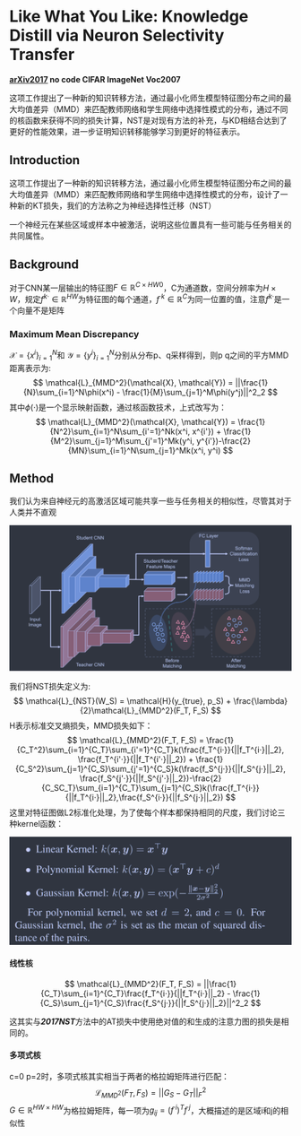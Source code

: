 # Like What You Like: Knowledge Distill via Neuron Selectivity Transfer

**[arXiv2017](https://arxiv.org/abs/1707.01219)	no code	CIFAR  ImageNet  Voc2007**

这项工作提出了一种新的知识转移方法，通过最小化师生模型特征图分布之间的最大均值差异（MMD）来匹配教师网络和学生网络中选择性模式的分布，通过不同的核函数来获得不同的损失计算，NST是对现有方法的补充，与KD相结合达到了更好的性能效果，进一步证明知识转移能够学习到更好的特征表示。



## Introduction

这项工作提出了一种新的知识转移方法，通过最小化师生模型特征图分布之间的最大均值差异（MMD）来匹配教师网络和学生网络中选择性模式的分布，设计了一种新的KT损失，我们的方法称之为神经选择性迁移（NST）

一个神经元在某些区域或样本中被激活，说明这些位置具有一些可能与任务相关的共同属性。



## Background

对于CNN某一层输出的特征图$F\in\mathbb{R}^{C \times HW0}$，C为通道数，空间分辨率为$H \times W$，规定$f^{k·}\in \mathbb{R}^{HW}$为特征图的每个通道，$f^{·k}\in\mathbb{R}^C$为同一位置的值，注意$f^{k·}$是一个向量不是矩阵

### Maximum Mean Discrepancy

$\mathcal{X}=\{x^i\}_{i=1}^N$和 $\mathcal{Y}=\{y^i\}_{i=1}^N$分别从分布p、q采样得到，则p q之间的平方MMD距离表示为:
$$
\mathcal{L}_{MMD^2}(\mathcal{X}, \mathcal{Y}) = ||\frac{1}{N}\sum_{i=1}^N\phi(x^i) - \frac{1}{M}\sum_{j=1}^M\phi(y^j)||^2_2
$$
其中$\phi(·)$是一个显示映射函数，通过核函数技术，上式改写为：
$$
\mathcal{L}_{MMD^2}(\mathcal{X}, \mathcal{Y}) = \frac{1}{N^2}\sum_{i=1}^N\sum_{i'=1}^Nk(x^i, x^{i'}) + \frac{1}{M^2}\sum_{j=1}^M\sum_{j'=1}^Mk(y^i, y^{i'})-\frac{2}{MN}\sum_{i=1}^N\sum_{j=1}^Mk(x^i, y^i)
$$


## Method

我们认为来自神经元的高激活区域可能共享一些与任务相关的相似性，尽管其对于人类并不直观

![image-20240317191823544](imgs/image-20240317191823544.png)

我们将NST损失定义为:
$$
\mathcal{L}_{NST}(W_S) = \mathcal{H}(y_{true}, p_S) + \frac{\lambda}{2}\mathcal{L}_{MMD^2}(F_T, F_S)
$$
H表示标准交叉熵损失，MMD损失如下：
$$
\mathcal{L}_{MMD^2}(F_T, F_S) = \frac{1}{C_T^2}\sum_{i=1}^{C_T}\sum_{i'=1}^{C_T}k(\frac{f_T^{i·}}{||f_T^{i·}||_2}, \frac{f_T^{i'·}}{||f_T^{i'·}||_2}) + \frac{1}{C_S^2}\sum_{j=1}^{C_S}\sum_{j'=1}^{C_S}k(\frac{f_S^{j·}}{||f_S^{j·}||_2}, \frac{f_S^{j'·}}{||f_S^{j'·}||_2})-\frac{2}{C_SC_T}\sum_{i=1}^{C_T}\sum_{j=1}^{C_S}k(\frac{f_T^{i·}}{||f_T^{i·}||_2},\frac{f_S^{i·}}{||f_S^{j·}||_2})
$$
这里对特征图做L2标准化处理，为了使每个样本都保持相同的尺度，我们讨论三种kernel函数：

![image-20240317194336576](imgs/image-20240317194336576.png)



#### 线性核

$$
\mathcal{L}_{MMD^2}(F_T, F_S) = ||\frac{1}{C_T}\sum_{i=1}^{C_T}\frac{f_T^{i·}}{||f_T^{i·}||_2} - \frac{1}{C_S}\sum_{j=1}^{C_S}\frac{f_S^{j·}}{||f_S^{j·}||_2}||^2_2
$$

这其实与***2017NST***方法中的AT损失中使用绝对值的和生成的注意力图的损失是相同的。

#### 多项式核

c=0 p=2时，多项式核其实相当于两者的格拉姆矩阵进行匹配：
$$
\mathcal{L}_{MMD^2}(F_T, F_S) = ||G_S-G_T||^2_F
$$
$G\in\mathbb{R}^{HW\times HW}$为格拉姆矩阵，每一项为$g_{ij}=(f^{·i})^Tf^{·j}$，大概描述的是区域i和j的相似性